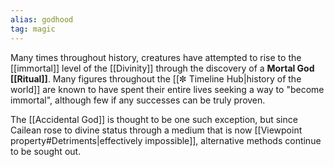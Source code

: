 ```yaml
---
alias: godhood
tag: magic
---
```

Many times throughout history, creatures have attempted to rise to the [[immortal]] level of the [[Divinity]] through the discovery of a **Mortal God [[Ritual]]**. Many figures throughout the [[✼ Timeline Hub|history of the world]] are known to have spent their entire lives seeking a way to "become immortal", although few if any successes can be truly proven. 

The [[Accidental God]] is thought to be one such exception, but since Cailean rose to divine status through a medium that is now [[Viewpoint property#Detriments|effectively impossible]], alternative methods continue to be sought out.
